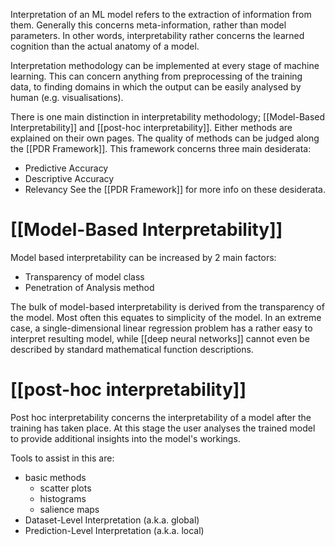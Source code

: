 Interpretation of an ML model refers to the extraction of information from them. Generally this concerns meta-information, rather than model parameters. In other words, interpretability rather concerns the learned cognition than the actual anatomy of a model.

Interpretation methodology can be implemented at every stage of machine learning. This can concern anything from preprocessing of the training data, to finding domains in which the output can be easily analysed by human (e.g. visualisations). 

There is one main distinction in interpretability methodology; [[Model-Based Interpretability]] and [[post-hoc interpretability]]. Either methods are explained on their own pages. The quality of methods can be judged along the [[PDR Framework]]. This framework concerns three main desiderata:
- Predictive Accuracy
- Descriptive Accuracy
- Relevancy
See the [[PDR Framework]] for more info on these desiderata.
# [[Model-Based Interpretability]]
Model based interpretability can be increased by 2 main factors:
- Transparency of model class
- Penetration of Analysis method

The bulk of model-based interpretability is derived from the transparency of the model. Most often this equates to simplicity of the model. In an extreme case, a single-dimensional linear regression problem has a rather easy to interpret resulting model, while [[deep neural networks]] cannot even be described by standard mathematical function descriptions.
# [[post-hoc interpretability]]
Post hoc interpretability concerns the interpretability of a model after the training has taken place. At this stage the user analyses the trained model to provide additional insights into the model's workings.

Tools to assist in this are:
- basic methods
	- scatter plots
	- histograms
	- salience maps
- Dataset-Level Interpretation (a.k.a. global)
- Prediction-Level Interpretation (a.k.a. local)
